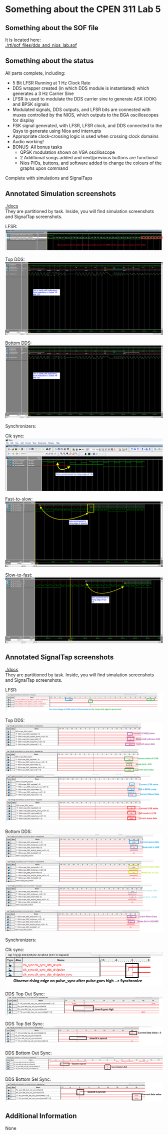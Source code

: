 # Something about the CPEN 311 Lab 5

## Something about the SOF file
It is located here:  
[./rtl/sof_files/dds_and_nios_lab.sof](./rtl/sof_files/dds_and_nios_lab.sof)

## Something about the status
All parts complete, including:  
* 5 Bit LFSR Running at 1 Hz Clock Rate
* DDS wrapper created (in which DDS module is instantiated) which generates a 3 Hz Carrier Sine
* LFSR is used to modulate the DDS carrier sine to generate ASK (OOK) and BPSK signals
* Modulated signals, DDS outputs, and LFSR bits are connected with muxes controlled by the NIOS, which outputs to the BGA oscilloscopes for display
* FSK signal generated, with LFSR, LFSR clock, and DDS connected to the Qsys to generate using Nios and interrupts
* Appropriate clock-crossing logic is used when crossing clock domains
* Audio working!
* BONUS: All bonus tasks
  *   QPSK modulation shown on VGA oscilloscope
  *   2 Additional songs added and next/previous buttons are functional
  *   Nios PIOs, buttons, and software added to change the colours of the graphs upon command

Complete with simulations and SignalTaps

## Annotated Simulation screenshots
[./docs](./docs)  
They are partitioned by task. Inside, you will find simulation screenshots and SignalTap screenshots.  

LFSR:
![./docs/lfsr/Simulation/01.png](./docs/lfsr/Simulation/01.png) 

Top DDS:
![./docs/dds_top/Simulation/waves.png](./docs/dds_top/Simulation/waves.png) 

Bottom DDS:
![./docs/dds_bottom/Simulation/waves.png](./docs/dds_bottom/Simulation/waves.png) 

Synchronizers:

Clk sync:
![./docs/synchronizers/Simulations/clk_sync.png](./docs/synchronizers/Simulations/clk_sync.png) 

Fast-to-slow:
![./docs/synchronizers/Simulations/fts.png](./docs/synchronizers/Simulations/fts.png) 

Slow-to-fast:
![./docs/synchronizers/Simulations/stf.png](./docs/synchronizers/Simulations/stf.png) 



## Annotated SignalTap screenshots
[./docs](./docs)  
They are partitioned by task. Inside, you will find simulation screenshots and SignalTap screenshots. 

LFSR:
![./docs/lfsr/SignalTap/01.png](./docs/lfsr/SignalTap/01.png) 

Top DDS:
![./docs/dds_top/SignalTap/01.png](./docs/dds_top/SignalTap/01.png) 
![./docs/dds_top/SignalTap/02.png](./docs/dds_top/SignalTap/02.png) 
![./docs/dds_top/SignalTap/03.png](./docs/dds_top/SignalTap/03.png) 
![./docs/dds_top/SignalTap/04.png](./docs/dds_top/SignalTap/04.png) 

Bottom DDS:
![./docs/dds_bottom/SignalTap/01.png](./docs/dds_bottom/SignalTap/01.png) 
![./docs/dds_bottom/SignalTap/02.png](./docs/dds_bottom/SignalTap/02.png) 
![./docs/dds_bottom/SignalTap/03.png](./docs/dds_bottom/SignalTap/03.png) 
![./docs/dds_bottom/SignalTap/04.png](./docs/dds_bottom/SignalTap/04.png) 


Synchronizers:


Clk sync:
![./docs/synchronizers/SignalTap/clk_sync.png](./docs/synchronizers/SignalTap/clk_sync.png) 

DDS Top Out Sync:
![./docs/synchronizers/SignalTap/dds_top_out_sync.png](./docs/synchronizers/SignalTap/dds_top_out_sync.png) 

DDS Top Sel Sync:
![./docs/synchronizers/SignalTap/dds_top_sel_sync.png](./docs/synchronizers/SignalTap/dds_top_sel_sync.png) 

DDS Bottom Out Sync:
![./docs/synchronizers/SignalTap/dds_bot_out_sync.png](./docs/synchronizers/SignalTap/dds_bot_out_sync.png) 

DDS Bottom Sel Sync:
![./docs/synchronizers/SignalTap/dds_bot_sel_sync.png](./docs/synchronizers/SignalTap/dds_bot_sel_sync.png) 



## Additional Information
None
